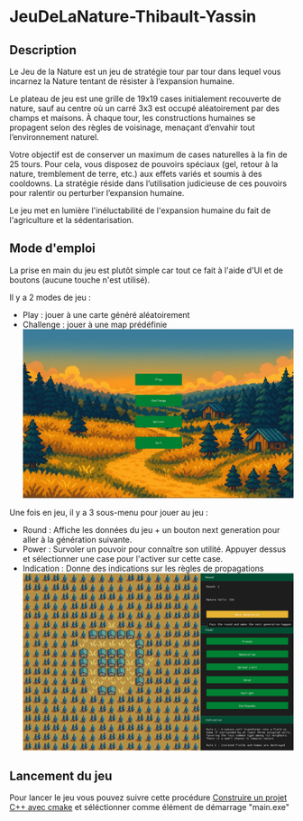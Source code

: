 # JeuDeLaNature-Thibault-Yassin

## Description
Le Jeu de la Nature est un jeu de stratégie tour par tour dans lequel vous incarnez la Nature tentant de résister à l’expansion humaine.

Le plateau de jeu est une grille de 19x19 cases initialement recouverte de nature, sauf au centre où un carré 3x3 est occupé aléatoirement par des champs et maisons. À chaque tour, les constructions humaines se propagent selon des règles de voisinage, menaçant d’envahir tout l’environnement naturel.

Votre objectif est de conserver un maximum de cases naturelles à la fin de 25 tours. Pour cela, vous disposez de pouvoirs spéciaux (gel, retour à la nature, tremblement de terre, etc.) aux effets variés et soumis à des cooldowns. La stratégie réside dans l’utilisation judicieuse de ces pouvoirs pour ralentir ou perturber l’expansion humaine.

Le jeu met en lumière l'inéluctabilité de l'expansion humaine du fait de l'agriculture et la sédentarisation.

## Mode d'emploi
La prise en main du jeu est plutôt simple car tout ce fait à l'aide d'UI et de boutons (aucune touche n'est utilisé).

Il y a 2 modes de jeu :
- Play : jouer à une carte généré aléatoirement
- Challenge : jouer à une map prédéfinie
![Aperçu du menu principal](resources/illustrations/main_menu.png)

Une fois en jeu, il y a 3 sous-menu pour jouer au jeu :
- Round : Affiche les données du jeu + un bouton next generation pour aller à la génération suivante.
- Power : Survoler un pouvoir pour connaître son utilité. Appuyer dessus et sélectionner une case pour l'activer sur cette case.
- Indication : Donne des indications sur les règles de propagations
![Aperçu en jeu](resources/illustrations/ingame.png)

## Lancement du jeu
Pour lancer le jeu vous pouvez suivre cette procédure [Construire un projet C++ avec cmake](https://www-inf.telecom-sudparis.eu/COURS/CSC4526/new_site/Supports/Documents/OutilsCSC4526/outilsCSC4526.html#construire-un-projet-c-avec-cmake) et séléctionner comme élément de démarrage "main.exe"